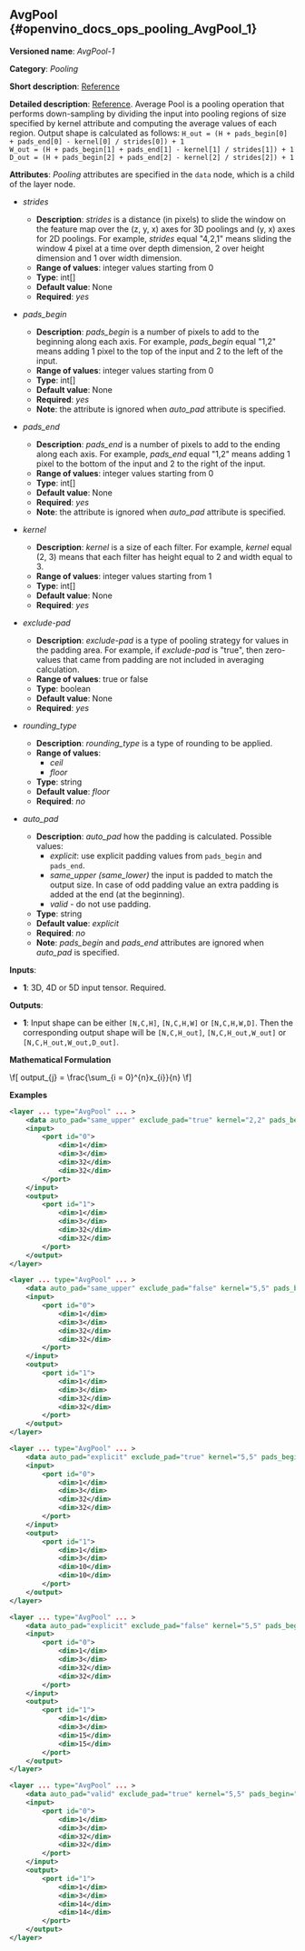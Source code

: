 ## AvgPool<a name="AvgPool"></a> {#openvino_docs_ops_pooling_AvgPool_1}

**Versioned name**: *AvgPool-1*

**Category**: *Pooling*

**Short description**: [Reference](http://caffe.berkeleyvision.org/tutorial/layers/pooling.html)

**Detailed description**: [Reference](http://cs231n.github.io/convolutional-networks/#pool). Average Pool is a pooling operation that performs down-sampling by dividing the input into pooling regions of size specified by kernel attribute and computing the average values of each region. Output shape is calculated as follows: 
        `H_out = (H + pads_begin[0] + pads_end[0] - kernel[0] / strides[0]) + 1`  
        `W_out = (H + pads_begin[1] + pads_end[1] - kernel[1] / strides[1]) + 1`  
        `D_out = (H + pads_begin[2] + pads_end[2] - kernel[2] / strides[2]) + 1`  
       

**Attributes**: *Pooling* attributes are specified in the `data` node, which is a child of the layer node.

* *strides*

  * **Description**: *strides* is a distance (in pixels) to slide the window on the feature map over the (z, y, x) axes for 3D poolings and (y, x) axes for 2D poolings. For example, *strides* equal "4,2,1" means sliding the window 4 pixel at a time over depth dimension, 2 over height dimension and 1 over width dimension.
  * **Range of values**: integer values starting from 0
  * **Type**: int[]
  * **Default value**: None
  * **Required**: *yes*

* *pads_begin*

  * **Description**: *pads_begin* is a number of pixels to add to the beginning along each axis. For example, *pads_begin* equal "1,2" means adding 1 pixel to the top of the input and 2 to the left of the input.
  * **Range of values**: integer values starting from 0
  * **Type**: int[]
  * **Default value**: None
  * **Required**: *yes*
  * **Note**: the attribute is ignored when *auto_pad* attribute is specified.

* *pads_end*

  * **Description**: *pads_end* is a number of pixels to add to the ending along each axis. For example, *pads_end* equal "1,2" means adding 1 pixel to the bottom of the input and 2 to the right of the input.
  * **Range of values**: integer values starting from 0
  * **Type**: int[]
  * **Default value**: None
  * **Required**: *yes*
  * **Note**: the attribute is ignored when *auto_pad* attribute is specified.

* *kernel*

  * **Description**: *kernel* is a size of each filter. For example, *kernel* equal (2, 3) means that each filter has height equal to 2 and width equal to 3.
  * **Range of values**: integer values starting from 1
  * **Type**: int[]
  * **Default value**: None
  * **Required**: *yes*
  
* *exclude-pad*

  * **Description**: *exclude-pad* is a type of pooling strategy for values in the padding area. For example, if *exclude-pad* is "true", then zero-values that came from padding are not included in averaging calculation.
  * **Range of values**: true or false 
  * **Type**: boolean
  * **Default value**: None
  * **Required**: *yes*

* *rounding_type*

  * **Description**: *rounding_type* is a type of rounding to be applied.
  * **Range of values**:
    * *ceil*
    * *floor*
  * **Type**: string
  * **Default value**: *floor*
  * **Required**: *no*

* *auto_pad*

  * **Description**: *auto_pad* how the padding is calculated. Possible values:
    * *explicit*: use explicit padding values from `pads_begin` and `pads_end`.
    * *same_upper (same_lower)* the input is padded to match the output size. In case of odd padding value an extra padding is added at the end (at the beginning).
    * *valid* - do not use padding.
  * **Type**: string
  * **Default value**: *explicit*
  * **Required**: *no*
  * **Note**: *pads_begin* and *pads_end* attributes are ignored when *auto_pad* is specified.

**Inputs**:

*   **1**: 3D, 4D or 5D input tensor. Required.

**Outputs**:
  * **1**: Input shape can be either `[N,C,H]`, `[N,C,H,W]` or `[N,C,H,W,D]`. Then the corresponding output shape will be `[N,C,H_out]`, `[N,C,H_out,W_out]` or `[N,C,H_out,W_out,D_out]`.

**Mathematical Formulation**

\f[
output_{j} = \frac{\sum_{i = 0}^{n}x_{i}}{n}
\f]

**Examples**

```xml
<layer ... type="AvgPool" ... >
    <data auto_pad="same_upper" exclude_pad="true" kernel="2,2" pads_begin="0,0" pads_end="1,1" strides="2,2"/>
    <input> 
        <port id="0">
            <dim>1</dim>
            <dim>3</dim>
            <dim>32</dim>
            <dim>32</dim>
        </port>
    </input>
    <output>
        <port id="1">
            <dim>1</dim>
            <dim>3</dim>
            <dim>32</dim>
            <dim>32</dim>
        </port>
    </output>
</layer>

<layer ... type="AvgPool" ... >
    <data auto_pad="same_upper" exclude_pad="false" kernel="5,5" pads_begin="0,0" pads_end="1,1" strides="2,2"/>
    <input> 
        <port id="0">
            <dim>1</dim>
            <dim>3</dim>
            <dim>32</dim>
            <dim>32</dim>
        </port>
    </input>
    <output>
        <port id="1">
            <dim>1</dim>
            <dim>3</dim>
            <dim>32</dim>
            <dim>32</dim>
        </port>
    </output>
</layer>

<layer ... type="AvgPool" ... >
    <data auto_pad="explicit" exclude_pad="true" kernel="5,5" pads_begin="1,1" pads_end="1,1" strides="3,3"/>
    <input> 
        <port id="0">
            <dim>1</dim>
            <dim>3</dim>
            <dim>32</dim>
            <dim>32</dim>
        </port>
    </input>
    <output>
        <port id="1">
            <dim>1</dim>
            <dim>3</dim>
            <dim>10</dim>
            <dim>10</dim>
        </port>
    </output>
</layer>

<layer ... type="AvgPool" ... >
    <data auto_pad="explicit" exclude_pad="false" kernel="5,5" pads_begin="1,1" pads_end="1,1" strides="2,2"/>
    <input> 
        <port id="0">
            <dim>1</dim>
            <dim>3</dim>
            <dim>32</dim>
            <dim>32</dim>
        </port>
    </input>
    <output>
        <port id="1">
            <dim>1</dim>
            <dim>3</dim>
            <dim>15</dim>
            <dim>15</dim>
        </port>
    </output>
</layer>

<layer ... type="AvgPool" ... >
    <data auto_pad="valid" exclude_pad="true" kernel="5,5" pads_begin="1,1" pads_end="1,1" strides="2,2"/>
    <input> 
        <port id="0">
            <dim>1</dim>
            <dim>3</dim>
            <dim>32</dim>
            <dim>32</dim>
        </port>
    </input>
    <output>
        <port id="1">
            <dim>1</dim>
            <dim>3</dim>
            <dim>14</dim>
            <dim>14</dim>
        </port>
    </output>
</layer>
```